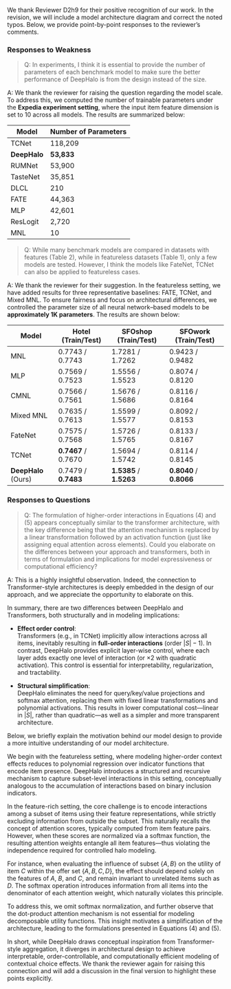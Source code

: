 We thank Reviewer D2h9 for their positive recognition of our work. In the revision, we will include a model architecture diagram and correct the noted typos. Below, we provide point-by-point responses to the reviewer’s comments.


### Responses to Weakness

> Q: In experiments, I think it is essential to provide the number of parameters of each benchmark model to make sure the better performance of DeepHalo is from the design instead of the size.

A: We thank the reviewer for raising the question regarding the model scale. To address this, we computed the number of trainable parameters under the **Expedia experiment setting**, where the input item feature dimension is set to 10 across all models. The results are summarized below:

| Model      | Number of Parameters |
|------------|----------------------|
| TCNet      | 118,209              |
| **DeepHalo**   | **53,833**               |
| RUMNet     | 53,900               |
| TasteNet   | 35,851               |
| DLCL       | 210                  |
| FATE       | 44,363               |
| MLP        | 42,601               |
| ResLogit   | 2,720                |
| MNL        | 10                   |

> Q: While many benchmark models are compared in datasets with features (Table 2), while in featureless datasets (Table 1), only a few models are tested. However, I think the models like FateNet, TCNet can also be applied to featureless cases.

A: We thank the reviewer for their suggestion. In the featureless setting, we have added results for three representative baselines: FATE, TCNet, and Mixed MNL. To ensure fairness and focus on architectural differences, we controlled the parameter size of all neural network–based models to be **approximately 1K parameters**. The results are shown below:

| Model         | Hotel (Train/Test) | SFOshop (Train/Test) | SFOwork (Train/Test) |
|---------------|--------------------|------------------------|-----------------------|
| MNL           | 0.7743 / 0.7743    | 1.7281 / 1.7262        | 0.9423 / 0.9482       |
| MLP           | 0.7569 / 0.7523    | 1.5556 / 1.5523        | 0.8074 / 0.8120       |
| CMNL          | 0.7566 / 0.7561    | 1.5676 / 1.5686        | 0.8116 / 0.8164       |
| Mixed MNL     | 0.7635 / 0.7613    | 1.5599 / 1.5577        | 0.8092 / 0.8153       |
| FateNet       | 0.7575 / 0.7568    | 1.5726 / 1.5765        | 0.8133 / 0.8167       |
| TCNet         | **0.7467** / 0.7670| 1.5694 / 1.5742        | 0.8114 / 0.8145       |
| **DeepHalo** (Ours) | 0.7479 / **0.7483** | **1.5385** / **1.5263** | **0.8040** / **0.8066** |

### Responses to Questions

> Q: The formulation of higher-order interactions in Equations (4) and (5) appears conceptually similar to the transformer architecture, with the key difference being that the attention mechanism is replaced by a linear transformation followed by an activation function (just like assigning equal attention across elements). Could you elaborate on the differences between your approach and transformers, both in terms of formulation and implications for model expressiveness or computational efficiency?

A: This is a highly insightful observation. Indeed, the connection to Transformer-style architectures is deeply embedded in the design of our approach, and we appreciate the opportunity to elaborate on this.

In summary, there are two differences between DeepHalo and Transformers, both structurally and in modeling implications:

- **Effect order control**:  
  Transformers (e.g., in TCNet) implicitly allow interactions across all items, inevitably resulting in **full-order interactions** (order $|S| - 1$). In contrast, DeepHalo provides explicit layer-wise control, where each layer adds exactly one level of interaction (or $\times 2$ with quadratic activation). This control is essential for interpretability, regularization, and tractability.

- **Structural simplification**:  
  DeepHalo eliminates the need for query/key/value projections and softmax attention, replacing them with fixed linear transformations and polynomial activations. This results in lower computational cost—linear in $|S|$, rather than quadratic—as well as a simpler and more transparent architecture.

Below, we briefly explain the motivation behind our model design to provide a more intuitive understanding of our model architecture.

We begin with the featureless setting, where modeling higher-order context effects reduces to polynomial regression over indicator functions that encode item presence. DeepHalo introduces a structured and recursive mechanism to capture subset-level interactions in this setting, conceptually analogous to the accumulation of interactions based on binary inclusion indicators.

In the feature-rich setting, the core challenge is to encode interactions among a subset of items using their feature representations, while strictly excluding information from outside the subset. This naturally recalls the concept of attention scores, typically computed from item feature pairs. However, when these scores are normalized via a softmax function, the resulting attention weights entangle all item features—thus violating the independence required for controlled halo modeling.

For instance, when evaluating the influence of subset $\{A, B\}$ on the utility of item $C$ within the offer set $\{A, B, C, D\}$, the effect should depend solely on the features of $A$, $B$, and $C$, and remain invariant to unrelated items such as $D$. The softmax operation introduces information from all items into the denominator of each attention weight, which naturally violates this principle.

To address this, we omit softmax normalization, and further observe that the dot-product attention mechanism is not essential for modeling decomposable utility functions. This insight motivates a simplification of the architecture, leading to the formulations presented in Equations (4) and (5).

In short, while DeepHalo draws conceptual inspiration from Transformer-style aggregation, it diverges in architectural design to achieve interpretable, order-controllable, and computationally efficient modeling of contextual choice effects. We thank the reviewer again for raising this connection and will add a discussion in the final version to highlight these points explicitly.



